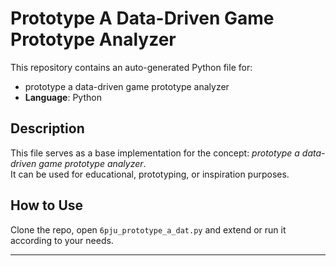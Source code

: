 # Prototype A Data-Driven Game Prototype Analyzer

This repository contains an auto-generated Python file for:

- prototype a data-driven game prototype analyzer
- **Language**: Python

## Description

This file serves as a base implementation for the concept: *prototype a data-driven game prototype analyzer*.  
It can be used for educational, prototyping, or inspiration purposes.

## How to Use

Clone the repo, open `6pju_prototype_a_dat.py` and extend or run it according to your needs.

---


